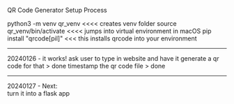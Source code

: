 QR Code Generator
Setup Process

python3 -m venv qr_venv <<<< creates venv folder
source qr_venv/bin/activate <<<< jumps into virtual environment in macOS
pip install "qrcode[pil]" <<< this installs qrcode into your environment

------

20240126 - it works!
    ask user to type in website and have it generate a qr code for that > done
    timestamp the qr code file > done

---------

20240127 - Next:    
    turn it into a flask app
